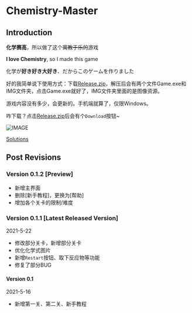 # Chemistry-Master

## Introduction

**化学赛高**，所以做了这个~~寓教于乐的~~游戏

**I love Chemistry**, so I made this game

化学が**好き好き大好き**、だからこのゲームを作りました

好的我简单说下使用方式：下载[Release.zip](Release.zip)，解压后会有两个文件Game.exe和IMG文件夹，点击Game.exe就好了，IMG文件夹里面的是图像资源。

游戏内容没有多少，会更新的。手机端就算了，仅限Windows。

咋下载？点击[Release.zip](Release.zip)后会有个`Download`按钮~

![IMAGE](https://cdn.luogu.com.cn/upload/image_hosting/p0tlmohq.png)

[Solutions](Solutions.md)

## Post Revisions

### Version 0.1.2 [Preview]

- 新增主界面
- 删除[新手教程]，更换为[帮助]
- 增加各个关卡的限制/难度

### Version 0.1.1 [Latest Released Version]

2021-5-22

- 修改部分关卡，新增部分关卡
- 优化化学式图片
- 新增`Restart`按钮、取下反应物等功能
- 修复了部分BUG

#### Version 0.1

2021-5-16

- 新增第一关、第二关、新手教程
